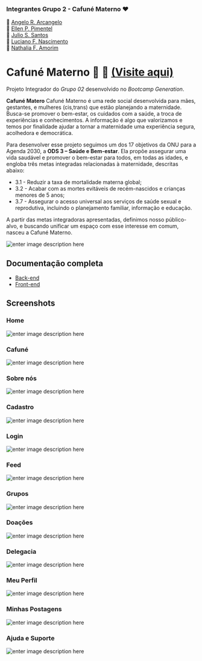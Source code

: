### Integrantes Grupo 2 - Cafuné Materno ❤️

:green_heart: [Angelo R. Arcangelo](https://github.com/ArcangeloAR "GitHub")  
:purple_heart:  [Ellen P. Pimentel](https://github.com/Ellen-code "GitHub")  
:blue_heart:  [Julio S. Santos](https://github.com/Julio-0417 "GitHub")  
:black_heart:  [Luciano F. Nascimento](https://github.com/Lucianf5 "GitHub")  
:white_heart:  [Nathalia F. Amorim](https://github.com/FaveroNath "GitHub")

# Cafuné Materno :pregnant_woman: :breast_feeding: [(Visite aqui)](https://cafunematerno.netlify.app/#/home)

Projeto Integrador do _Grupo 02_ desenvolvido no _Bootcamp Generation_.

**Cafuné Matero** Cafuné Materno é uma rede social desenvolvida para mães, gestantes, e mulheres (cis,trans) que estão planejando a maternidade. Busca-se promover o bem-estar, os cuidados com a saúde, a troca de experiências e conhecimentos. A informação é algo que valorizamos e temos por finalidade ajudar a tornar a maternidade uma experiência segura, acolhedora e democrática. 

Para desenvolver esse projeto seguimos um dos 17 objetivos da ONU para a Agenda 2030, a **ODS 3 – Saúde e Bem-estar**. Ela propõe assegurar uma vida saudável e promover o bem-estar para todos, em todas as idades, e engloba três metas integradas relacionadas à maternidade, descritas abaixo:

- 3.1 - Reduzir a taxa de mortalidade materna global;
- 3.2 - Acabar com as mortes evitáveis de recém-nascidos e crianças menores de 5 anos;
- 3.7 - Assegurar o acesso universal aos serviços de saúde sexual e reprodutiva, incluindo o planejamento familiar, informação e educação.

A partir das metas integradoras apresentadas, definimos nosso público-alvo, e buscando unificar um espaço com esse interesse em comum, nasceu a Cafuné Materno.


![enter image description here](https://i.imgur.com/y9k3B9T.png)


## Documentação completa

-   [Back-end](https://github.com/ArcangeloAR/ProjetoIntegrador/tree/main/Back-end/cafune_materno)
-   [Front-end](https://github.com/ArcangeloAR/ProjetoIntegrador/tree/main/Front-end)

## Screenshots

### Home

![enter image description here](https://i.imgur.com/XthJBQW.png)

### Cafuné

![enter image description here](https://i.imgur.com/yLr6lwZ.png)

### Sobre nós

![enter image description here](https://i.imgur.com/yJj6tO3.png)

### Cadastro

![enter image description here](https://i.imgur.com/gtZaIpG.png)

### Login

![enter image description here](https://i.imgur.com/YogcAse.png)

### Feed

![enter image description here](https://i.imgur.com/qb4tzzc.png)

### Grupos

![enter image description here](https://i.imgur.com/hLXyOzC.png)

### Doações

![enter image description here](https://i.imgur.com/xHBGyrp.png)

### Delegacia

![enter image description here](https://i.imgur.com/KCpdSoD.png)

### Meu Perfil

![enter image description here](https://i.imgur.com/8JWbz54.png)

### Minhas Postagens

![enter image description here](https://i.imgur.com/KMxYgH7.png)

### Ajuda e Suporte

![enter image description here](https://i.imgur.com/PIl4Mw1.png)

